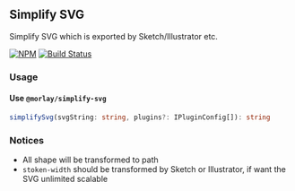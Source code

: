 ## Simplify SVG

Simplify SVG which is exported by Sketch/Illustrator etc.

[![NPM](https://img.shields.io/npm/v/@morlay/simplify-svg.svg)](https://npmjs.org/package/@morlay/simplify-svg)
[![Build Status](https://img.shields.io/travis/morlay/simplify-svg.svg)](https://travis-ci.org/morlay/simplify-svg)

### Usage

#### Use `@morlay/simplify-svg`

```ts
simplifySvg(svgString: string, plugins?: IPluginConfig[]): string
```

### Notices

- All shape will be transformed to path
- `stoken-width` should be transformed by Sketch or Illustrator, if want the SVG unlimited scalable
